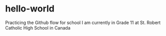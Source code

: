 # hello-world
Practicing the Github flow for school
I am currently in Grade 11 at St. Robert Catholic High School in Canada
